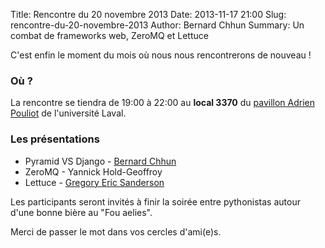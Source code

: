 Title: Rencontre du 20 novembre 2013
Date: 2013-11-17 21:00
Slug: rencontre-du-20-novembre-2013
Author: Bernard Chhun
Summary: Un combat de frameworks web, ZeroMQ et Lettuce

C'est enfin le moment du mois où nous nous rencontrerons de nouveau !

### Où ?

La rencontre se tiendra de 19:00 à 22:00 au **local 3370** du [pavillon Adrien Pouliot](https://maps.google.ca/maps?ie=UTF-8&q=Pavillon+Adrien-Pouliot,+Universit%C3%A9+Laval&fb=1&gl=ca&hq=universit%C3%A9+laval+adrien-pouliot&hnear=0x4cb8968a05db8893:0x8fc52d63f0e83a03,Qu%C3%A9bec,+QC&cid=0,0,14577366830005441513&ei=w7NYUuDlFNKq4AOm-oGoDw&ved=0CIwBEPwSMAo) de l'université Laval.

### Les présentations

<ul class="disc">
    <li>
        Pyramid VS Django - <a href="https://twitter.com/bechhun" >Bernard Chhun</a>
    </li>
    <li>
        ZeroMQ - Yannick Hold-Geoffroy
    </li>
    <li>
        Lettuce - <a href="https://twitter.com/gelendir" >Gregory Eric Sanderson</a>
    </li>
</ul>

Les participants seront invités à finir la soirée entre pythonistas autour d'une bonne bière au "Fou aelies".

Merci de passer le mot dans vos cercles d'ami(e)s.
